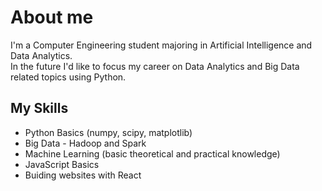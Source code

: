 # About me
I'm a Computer Engineering student majoring in Artificial Intelligence and Data Analytics.  
In the future I'd like to focus my career on Data Analytics and Big Data related topics using Python.

## My Skills

- Python Basics (numpy, scipy, matplotlib)
- Big Data - Hadoop and Spark
- Machine Learning (basic theoretical and practical knowledge)
- JavaScript Basics
- Buiding websites with React

